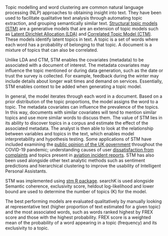 Topic modelling and word clustering are common natural language processing (NLP) approaches to obtaining insight into text. They have been used to facilitate qualitative text analysis through automating topic extraction, and grouping semantically similar text.  [Structural topic models (STM)](https://onlinelibrary.wiley.com/doi/10.1111/ajps.12103) are a generative models that are an extension of topic models such as [Latent Dirichlet Allocation (LDA)](https://www.jmlr.org/papers/volume3/blei03a/blei03a.pdf) and [Correlated Topic Model (CTM)](https://proceedings.neurips.cc/paper_files/paper/2005/file/9e82757e9a1c12cb710ad680db11f6f1-Paper.pdf). These models identify latent topics in text. A topic is a set of words where each word has a probability of belonging to that topic. A document is a mixture of topics that can also be correlated.

Unlike LDA and CTM, STM enables the covariates (metadata) to be associated with a document of interest. The metadata covariates may influence the topic mentioned or during data generation, such as the date or trust the survey is collected. For example, feedback during the winter may include details about longer wait times and demand on services. Essentially, STM enables context to be added when generating a topic model. 

In general, the model iterates through each word in a document. Based on a prior distribution of the topic proportions, the model assigns the word to a topic. The metadata covariates can influence the prevalence of the topics. In this way, documents with similar covariates will tend to mention similar topics and use more similar words to discuss them. The value of STM lies in its ability to discover topics in a corpus and estimate the effect of the associated metadata. The analyst is then able to look at the relationship between variables and topics in the text, which enables model interpretability and hypothesis testing. Some applications of STM have included examining the [public opinion of the UK government](https://journals.plos.org/plosone/article?id=10.1371/journal.pone.0264134) throughout the COVID-19 pandemic; understanding causes of user [dissatisfaction from complaints](https://research.monash.edu/en/publications/understanding-mooc-reviews-text-mining-using-structural-topic-mod) and topics present in [aviation incident reports](https://trid.trb.org/view/1514469). STM has also been used alongside other text analytic methods such as sentiment predictions and hierarchical clustering to improve the usability of Intelligent Personal Assistants.

STM was implemented using [stm R package](http://statistik-jstat.uibk.ac.at/index.php/jss/article/view/v091i02). searchK is used alongside Semantic coherence, exclusivity score, heldout log-likelihood and lower bound are used to determine the number of topics (K) for the model. 

The best performing models are evaluated qualitatively by manually looking at representative text (higher proportion of text estimated for a given topic) and the most associated words, such as words ranked highest by FREX score and those with the highest probability. FREX score is a weighted mean of the probability of a word appearing in a topic (frequency) and its exclusivity to a topic.  
